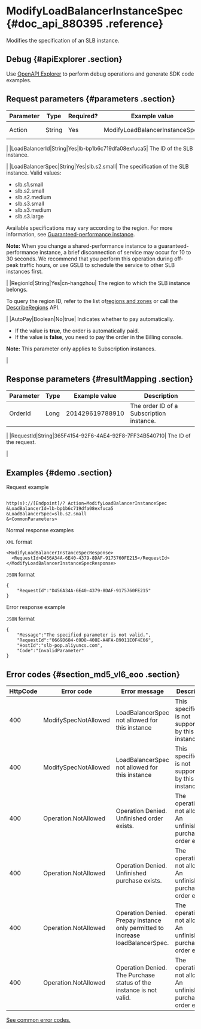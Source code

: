 # ModifyLoadBalancerInstanceSpec {#doc_api_880395 .reference}

Modifies the specification of an SLB instance.

## Debug {#apiExplorer .section}

Use [OpenAPI Explorer](https://api.aliyun.com/#product=Slb&api=ModifyLoadBalancerInstanceSpec) to perform debug operations and generate SDK code examples.

## Request parameters {#parameters .section}

|Parameter|Type|Required?|Example value|Description|
|---------|----|---------|-------------|-----------|
|Action|String|Yes|ModifyLoadBalancerInstanceSpec| The name of this action. Value:**ModifyLoadBalancerInstanceSpec**

 |
|LoadBalancerId|String|Yes|lb-bp1b6c719dfa08exfuca5| The ID of the SLB instance.

 |
|LoadBalancerSpec|String|Yes|slb.s2.small| The specification of the SLB instance. Valid values:

 -   slb.s1.small
-   slb.s2.small
-   slb.s2.medium
-   slb.s3.small
-   slb.s3.medium
-   slb.s3.large

Available specifications may vary according to the region. For more information, see [Guaranteed-performance instance](~~27657~~).

 **Note:** When you change a shared-performance instance to a guaranteed-performance instance, a brief disconnection of service may occur for 10 to 30 seconds. We recommend that you perform this operation during off-peak traffic hours, or use GSLB to schedule the service to other SLB instances first.

 |
|RegionId|String|Yes|cn-hangzhou| The region to which the SLB instance belongs.

 To query the region ID, refer to the list of[regions and zones](~~40654~~) or call the [DescribeRegions](~~25609~~) API.

 |
|AutoPay|Boolean|No|true| Indicates whether to pay automatically.

 -   If the value is **true**, the order is automatically paid.
-   If the value is **false**, you need to pay the order in the Billing console.

 **Note:** This parameter only applies to Subscription instances.

 |

## Response parameters {#resultMapping .section}

|Parameter|Type|Example value|Description|
|---------|----|-------------|-----------|
|OrderId|Long|201429619788910| The order ID of a Subscription instance.

 |
|RequestId|String|365F4154-92F6-4AE4-92F8-7FF34B540710| The ID of the request.

 |

## Examples {#demo .section}

Request example

``` {#request_demo}

http(s)://[Endpoint]/? Action=ModifyLoadBalancerInstanceSpec
&LoadBalancerId=lb-bp1b6c719dfa08exfuca5
&LoadBalancerSpec=slb.s2.small
&<CommonParameters>

```

Normal response examples

`XML` format

``` {#xml_return_success_demo}
<ModifyLoadBalancerInstanceSpecResponse>
  <RequestId>D456A34A-6E40-4379-8DAF-9175760FE215</RequestId>
</ModifyLoadBalancerInstanceSpecResponse>

```

`JSON` format

``` {#json_return_success_demo}
{
	"RequestId":"D456A34A-6E40-4379-8DAF-9175760FE215"
}
```

Error response example

`JSON` format

``` {#json_return_failed_demo}
{
	"Message":"The specified parameter is not valid.",
	"RequestId":"0669D684-69D8-408E-A4FA-B9011E0F4E66",
	"HostId":"slb-pop.aliyuncs.com",
	"Code":"InvalidParameter"
}
```

## Error codes {#section_md5_vl6_eoo .section}

|HttpCode|Error code|Error message|Description|
|--------|----------|-------------|-----------|
|400|ModifySpecNotAllowed|LoadBalancerSpec not allowed for this instance|This specification is not supported by this instance.|
|400|ModifySpecNotAllowed|LoadBalancerSpec not allowed for this instance|This specification is not supported by this instance.|
|400|Operation.NotAllowed|Operation Denied. Unfinished order exists.|The operation is not allowed. An unfinished purchase order exists.|
|400|Operation.NotAllowed|Operation Denied. Unfinished purchase exists.|The operation is not allowed. An unfinished purchase order exists.|
|400|Operation.NotAllowed|Operation Denied. Prepay instance only permitted to increase loadBalancerSpec.|The operation is not allowed. An unfinished purchase order exists.|
|400|Operation.NotAllowed|Operation Denied. The Purchase status of the instance is not valid.|The operation is not allowed. An unfinished purchase order exists.|

[See common error codes.](https://error-center.alibabacloud.com/status/product/Slb?spm=a2c69.11428812.home.38.5972hYtYhYtYON)

